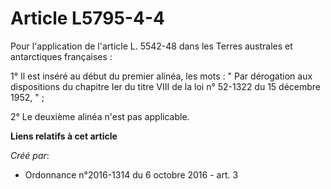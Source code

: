 # Article L5795-4-4

Pour l'application de l'article L. 5542-48 dans les Terres australes et antarctiques françaises : 

1° Il est inséré au début du premier alinéa, les mots : " Par dérogation aux dispositions du chapitre Ier du titre VIII de la
loi n° 52-1322 du 15 décembre 1952, " ; 

2° Le deuxième alinéa n'est pas applicable.

**Liens relatifs à cet article**

_Créé par_:

  - Ordonnance n°2016-1314 du 6 octobre 2016 - art. 3
